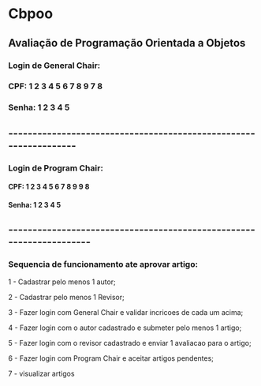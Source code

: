 # Cbpoo

## Avaliação de Programação Orientada a Objetos

### Login de General Chair: 
### CPF: 1 2 3 4 5 6 7 8 9 7 8
### Senha: 1 2 3 4 5

## -----------------------------------------------------------------

### Login de Program Chair:
#### CPF: 1 2 3 4 5 6 7 8 9 9 8
#### Senha: 1 2 3 4 5
## --------------------------------------------------------------------
### Sequencia de funcionamento ate aprovar artigo:

1 - Cadastrar pelo menos 1 autor;

2 - Cadastrar pelo menos 1 Revisor;

3 - Fazer login com General Chair e validar incricoes de cada um acima;

4 - Fazer login com o autor cadastrado e submeter pelo menos 1 artigo;

5 - Fazer login com o revisor cadastrado e enviar 1 avaliacao para o artigo;

6 - Fazer login com Program Chair e aceitar artigos pendentes;

7 - visualizar artigos 
